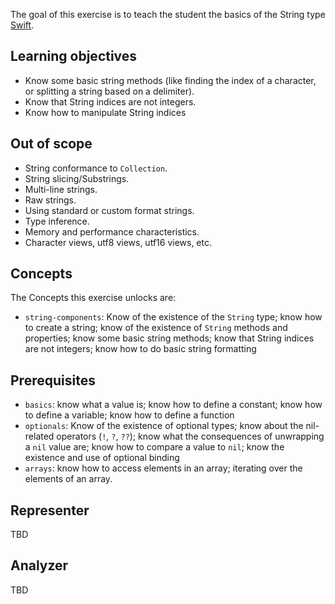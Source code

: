 The goal of this exercise is to teach the student the basics of the String type [Swift][strings].

## Learning objectives

- Know some basic string methods (like finding the index of a character, or splitting a string based on a delimiter).
- Know that String indices are not integers.
- Know how to manipulate String indices

## Out of scope

- String conformance to `Collection`.
- String slicing/Substrings.
- Multi-line strings.
- Raw strings.
- Using standard or custom format strings.
- Type inference.
- Memory and performance characteristics.
- Character views, utf8 views, utf16 views, etc.

## Concepts

The Concepts this exercise unlocks are:

- `string-components`: Know of the existence of the `String` type; know how to create a string; know of the existence of `String` methods and properties; know some basic string methods; know that String indices are not integers; know how to do basic string formatting

## Prerequisites

- `basics`: know what a value is; know how to define a constant; know how to define a variable; know how to define a function
- `optionals`: Know of the existence of optional types; know about the nil-related operators (`!`, `?`, `??`); know what the consequences of unwrapping a `nil` value are; know how to compare a value to `nil`; know the existence and use of optional binding
- `arrays`: know how to access elements in an array; iterating over the elements of an array.

## Representer

TBD

## Analyzer

TBD

[strings]: https://docs.swift.org/swift-book/LanguageGuide/StringsAndCharacters.html

